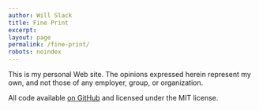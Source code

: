 ```yaml
---
author: Will Slack
title: Fine Print
excerpt:
layout: page
permalink: /fine-print/
robots: noindex
---
```


This is my personal Web site. The opinions expressed herein represent my own, and not those of any employer, group, or organization.

All code available [on GitHub](https://github.com/wslack/wslack.github.io) and licensed under the MIT license.
